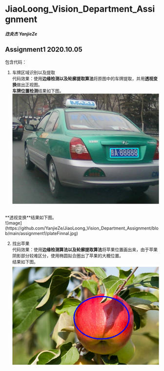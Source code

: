 # JiaoLoong_Vision_Department_Assignment

##### 迮炎杰 YanjieZe

## Assignment1 2020.10.05
包含代码：</br>
1. 车牌区域识别以及提取</br>
代码效果：使用**边缘检测以及轮廓提取算法**将原图中的车牌提取，并用**透视变换**做出正视图。</br>
**车牌位置检测**结果如下图。</br>
![image](https://github.com/YanjieZe/JiaoLoong_Vision_Department_Assignment/blob/main/assignment1/carplateFind.jpg)</br>
 </br>
**透视变换**结果如下图。</br>
![image](https://github.com/YanjieZe/JiaoLoong_Vision_Department_Assignment/blob/main/assignment1/plateFinnal.jpg)</br>

2. 找出苹果</br>
代码效果：使用**边缘检测算法以及轮廓提取算法**将苹果位置画出来，由于苹果阴影部分较难区分，使用椭圆拟合圈出了苹果的大概位置。</br>
结果如下图。</br>
![image](https://github.com/YanjieZe/JiaoLoong_Vision_Department_Assignment/blob/main/assignment1/appleFind.jpg)
